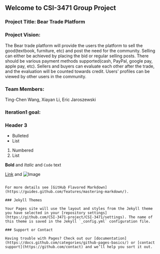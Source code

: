 ## Welcome to CSI-3471 Group Project

### Project Title: Bear Trade Platform

### Project Vision:
The Bear trade platform will provide the users the platform to sell the good(textbook, furniture, etc) and post the need for the community. 
Selling can either be achieved by placing the bid or regular selling posts. There should be various payment methods supported(cash,
PayPal, google pay, apple pay, etc). Sellers and buyers can evaluate each other after the trade, and the evaluation will be counted towards credit. Users' profiles can be viewed by other users in the community.

### Team Members:
Ting-Chen Wang, Xiayan Li, Eric Jaroszewski
### Iteration1 goal:
### Header 3

- Bulleted
- List

1. Numbered
2. List

**Bold** and _Italic_ and `Code` text

[Link](url) and ![Image](src)
```

For more details see [GitHub Flavored Markdown](https://guides.github.com/features/mastering-markdown/).

### Jekyll Themes

Your Pages site will use the layout and styles from the Jekyll theme you have selected in your [repository settings](https://github.com/CSI-3471-project/CSI-3471/settings). The name of this theme is saved in the Jekyll `_config.yml` configuration file.

### Support or Contact

Having trouble with Pages? Check out our [documentation](https://docs.github.com/categories/github-pages-basics/) or [contact support](https://github.com/contact) and we’ll help you sort it out.
